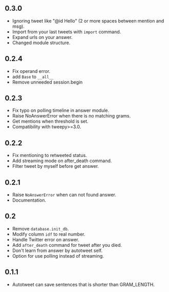 0.3.0
-----

- Ignoring tweet like "@id  Hello" (2 or more spaces between mention and msg).
- Import from your last tweets with `import` command.
- Expand urls on your answer.
- Changed module structure.


0.2.4
-----

- Fix operand error.
- add `Base` to `__all__`
- Remove unneeded session.begin


0.2.3
-----

- Fix typo on polling timeline in answer module.
- Raise NoAnswerError when there is no matching grams.
- Get mentions when threshold is set.
- Compatibility with tweepy>=3.0.


0.2.2
-----

- Fix mentioning to retweeted status.
- Add streaming mode on after_death command.
- Filter tweet by myself before get answer.


0.2.1
-----

- Raise `NoAnswerError` when can not found answer.
- Documentation.


0.2
---

- Remove `database.init_db`.
- Modify column `idf` to real number.
- Handle Twitter error on answer.
- Add `after_death` command for tweet after you died.
- Don't learn from answer by autotweet self.
- Option for use polling instead of streaming.

0.1.1
-----

- Autotweet can save sentences that is shorter than GRAM_LENGTH.
